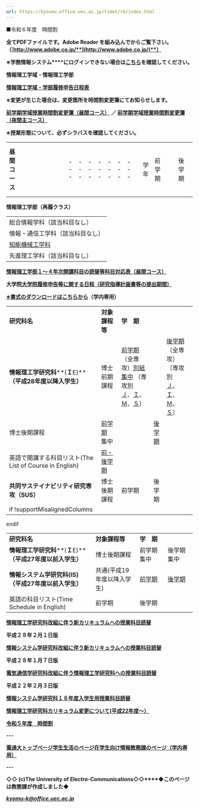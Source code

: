 ```yaml
---
url: https://kyoumu.office.uec.ac.jp/timet/r6/index.html
---
```


■令和６年度　時間割

**全てPDFファイルです。Adobe Reader を組み込んでからご覧下さい。（**[**http://www.adobe.co.jp/**](http://www.adobe.co.jp/)**）**

**※学務情報システム****にログインできない場合は**[**こちら**](http://kyoumu.office.uec.ac.jp/timet/INFOSS.pdf)**を確認してください。**

**情報理工学域・情報理工学部**

**[情報理工学域・学部履修申告日程表](http://kyoumu.office.uec.ac.jp/timet/gakuiki-risyu.pdf)**

**※変更が生じた場合は、変更箇所を時間割変更簿にてお知らせします。**

**[前学期学域授業時間割変更簿（昼間コース）](henkouA.pdf)** **／ [前学期学域授業時間割変更簿（夜間主コース）](henkouB.pdf)**

**※授業形態について、必ずシラバスを確認してください。**

|  |  |  |  |  |  |  |  |  |  |  |  |  |  |  |  |  |  |  |  |  |  |  |  |  |  |  |  |  |  |  |  |  |  |  |  |  |  |  |  |  |  |  |  |  |  |  |  |  |  |  |  |  |  |  |  |  |  |  |  |  |  |  |  |  |  |  |  |  |  |  |  |
| --- | --- | --- | --- | --- | --- | --- | --- | --- | --- | --- | --- | --- | --- | --- | --- | --- | --- | --- | --- | --- | --- | --- | --- | --- | --- | --- | --- | --- | --- | --- | --- | --- | --- | --- | --- | --- | --- | --- | --- | --- | --- | --- | --- | --- | --- | --- | --- | --- | --- | --- | --- | --- | --- | --- | --- | --- | --- | --- | --- | --- | --- | --- | --- | --- | --- | --- | --- | --- | --- | --- | --- |
| **昼間コース**   |  |  |  |  |  |  |  | | --- | --- | --- | --- | --- | --- | --- | | 学年 | 前学期 | | | 後学期 | | | | １年（学域） | [１学期](A1.pdf) | [英語](English1.pdf) | [第二外国語](2gai1.pdf) | [２学期](A2.pdf) | [英語](English2.pdf) | [第二外国語](2gai2.pdf) | | ２年（学域） | [３学期](A3.pdf) | [英語](English3.pdf) | | [４学期](A4.pdf) | [英語](English4.pdf) | | | ３年（学域） | [５学期](A5.pdf) | [上級科目](jyoukyu7.pdf) | | [６学期](A6.pdf) | [上級科目](jyoukyu8.pdf) | | | ４年（学部） | [７学期](A7.pdf) | [上級科目](jyoukyu7.pdf) | | [８学期](A8.pdf) | [上級科目](jyoukyu8.pdf) | | if !supportMisalignedColumns|  |  |  |  |  |  |  | endif     **大学院連携科目(４年)**     |  |  | | --- | --- | | [前学期](inrenkei1.pdf) | [後学期](inrenkei2.pdf) |      **集中講義**     |  |  | | --- | --- | | [前学期](syutyu1.pdf) | [後学期](syutyu2.pdf) |     **日本語・日本文化(留学生のみ)**     |  |  | | --- | --- | | [前学期](japanese1.pdf) | [後学期](japanese2.pdf) | | **夜間主コース**   |  |  |  | | --- | --- | --- | | 学年 | 前学期 | 後学期 | | １年（学域） | [１学期](B1.pdf) | [２学期](B2.pdf) | | ２年（学域） | [３学期](B3.pdf) | [４学期](B4.pdf) | | ３年（学域） | [５学期](B5.pdf) | [６学期](B6.pdf) | | ４年（学部） | [７学期](B7.pdf) | [８学期](B8.pdf) | | **教職・国際科目**    **教職科目**  （学域）   |  |  | | --- | --- | | [前学期](kyousyoku1.pdf) | [後学期](kyousyoku2.pdf) |   （学部）   |  |  | | --- | --- | | [前学期](kyousyoku3.pdf) | [後学期](kyousyoku4.pdf) |     **国際科目**   |  |  | | --- | --- | | [前学期](kokusai1.pdf) | [後学期](kokusai2.pdf) | |

**情報理工学部（再履クラス）**

|  |
| --- |
| 総合情報学科（該当科目なし） |
| 情報・通信工学科（該当科目なし） |
| [知能機械工学科](NAM.pdf) |
| 先進理工学科（該当科目なし） |

**[情報理工学部１～４年次開講科目の読替等科目対応表（昼間コース）](yomikaeA.pdf)**

**大学院**[**大学院履修申告等に関する日程（研究指導計画書等の提出期間）**](risyu-nittei.pdf)

[**※書式のダウンロードはこちらから**](http://kyoumu.office.uec.ac.jp/gakunai/)**（学内専用）**

|  |  |  |  |  |
| --- | --- | --- | --- | --- |
| **研究科名** | **対象課程等** | **学　期** | | |
| **情報理工学研究科****(****Ｉ****E)**  **（平成****28****年度以降入学生）** | 博士前期課程 | [前学期](iemas-zen.pdf)（全専攻）[別紙](bessi.pdf)　[集中](ie-intensive-zen.pdf)  （専攻別　[Ｊ](iemas-j-zen.pdf)、[Ｉ](iemas-i-zen.pdf)、[Ｍ](iemas-m-zen.pdf)、[Ｓ](iemas-s-zen.pdf)） | | [後学期](iemas-kou.pdf)（全専攻）  （専攻別　[Ｊ](iemas-j-kou.pdf)、[Ｉ](iemas-i-kou.pdf)、[Ｍ](iemas-m-kou.pdf)、[Ｓ](iemas-s-kou.pdf)） |
| 博士後期課程 | [前学期](iedoc-zen.pdf)　集中 | | [後学期](iedoc-kou.pdf) |
| 英語で開講する科目リスト(The List of Course in English) | [前・後学期](ie-english.pdf) | | |
| **共同サステイナビリティ研究専攻（SUS）** | 博士後期課程 | 前学期 | 後学期 | |
if !supportMisalignedColumns|  |  |  |  |  |
endif

|  |  |  |  |
| --- | --- | --- | --- |
| **研究科名** | **対象課程等** | **学　期** | |
| **情報理工学研究科****(****Ｉ****E)**  **（平成****27****年度以前入学生）** | 博士後期課程 | 前学期　集中 | 後学期　集中 |
| **情報システム学研究科(IS)**  **（平成****27****年度以前入学生）** | 共通(平成19年度以降入学生) | [前学期](is-zen.pdf) | [後学期](is-kou.pdf) |
| 英語の科目リスト(Time Schedule in English) | 前学期 | 後学期 |

[**情報理工学研究科改組に伴う新カリキュラムへの授業科目読替**](shin-ieyomikae.pdf)

**平成２８年２月１日版**

[**情報システム学研究科改組に伴う新カリキュラムへの授業科目読替**](28isyomikae.pdf)

**平成２８年１月７日版**

[**電気通信学研究科改組に伴う情報理工学研究科への授業科目読替**](ieyomikae.pdf)

**平成２２年２月３日版**

[**情報システム学研究科１８年度入学生用授業科目読替**](isyomikae.pdf)

[**情報理工学研究科カリキュラム変更について(****平成22****年度～）**](ie-karikyuramuhenkou.pdf)

**[令和５年度　時間割](http://kyoumu.office.uec.ac.jp/timet/r5/index.html)**

**---**

[**電通大トップページ**](http://www.uec.ac.jp/)[**学生生活のページ**](http://www.uec.ac.jp/campus/index.html)[**在学生向け情報**](https://www.uec.ac.jp/students/)[**教務課のページ（学内専用）**](http://kyoumu.office.uec.ac.jp/gakunai/)

**---**

**◇◇ (c)The University of Electro-Communications◇◇****◆このページは教務課が作成しました◆**

***kyomu-k@office.uec.ac.jp***